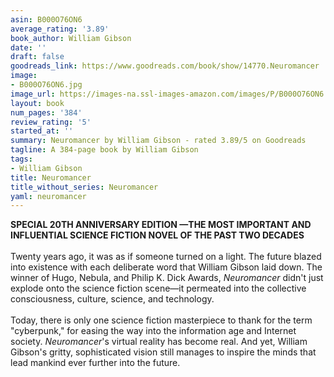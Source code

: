 ```yaml
---
asin: B000O76ON6
average_rating: '3.89'
book_author: William Gibson
date: ''
draft: false
goodreads_link: https://www.goodreads.com/book/show/14770.Neuromancer
image:
- B000O76ON6.jpg
image_url: https://images-na.ssl-images-amazon.com/images/P/B000O76ON6.01._SCLZZZZZZZ.jpg
layout: book
num_pages: '384'
review_rating: '5'
started_at: ''
summary: Neuromancer by William Gibson - rated 3.89/5 on Goodreads
tagline: A 384-page book by William Gibson
tags:
- William Gibson
title: Neuromancer
title_without_series: Neuromancer
yaml: neuromancer
---
```


<b>SPECIAL 20TH ANNIVERSARY EDITION —THE MOST IMPORTANT AND INFLUENTIAL SCIENCE FICTION NOVEL OF THE PAST TWO DECADES<br /></b><br />Twenty years ago, it was as if someone turned on a light. The future blazed into existence with each deliberate word that William Gibson laid down. The winner of Hugo, Nebula, and Philip K. Dick Awards, <i>Neuromancer</i> didn't just explode onto the science fiction scene—it permeated into the collective consciousness, culture, science, and technology.<br /><br />Today, there is only one science fiction masterpiece to thank for the term "cyberpunk," for easing the way into the information age and Internet society. <i>Neuromancer</i>'s virtual reality has become real. And yet, William Gibson's gritty, sophisticated vision still manages to inspire the minds that lead mankind ever further into the future.